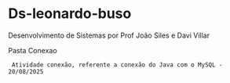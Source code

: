 # Ds-leonardo-buso
Desenvolvimento de Sistemas por Prof João Siles e Davi Villar

Pasta Conexao

     Atividade conexão, referente a conexão do Java com o MySQL - 20/08/2025
